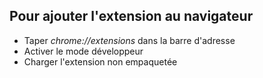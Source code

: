 ## Pour ajouter l'extension au navigateur

- Taper *chrome://extensions* dans la barre d'adresse
- Activer le mode développeur
- Charger l'extension non empaquetée 
